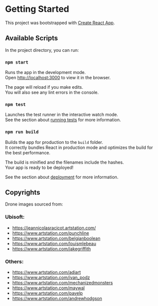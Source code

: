 # Getting Started

This project was bootstrapped with [Create React App](https://github.com/facebook/create-react-app).

## Available Scripts

In the project directory, you can run:

### `npm start`

Runs the app in the development mode.\
Open [http://localhost:3000](http://localhost:3000) to view it in the browser.

The page will reload if you make edits.\
You will also see any lint errors in the console.

### `npm test`

Launches the test runner in the interactive watch mode.\
See the section about [running tests](https://facebook.github.io/create-react-app/docs/running-tests) for more information.

### `npm run build`

Builds the app for production to the `build` folder.\
It correctly bundles React in production mode and optimizes the build for the best performance.

The build is minified and the filenames include the hashes.\
Your app is ready to be deployed!

See the section about [deployment](https://facebook.github.io/create-react-app/docs/deployment) for more information.

## Copyrights

Drone images sourced from:

### Ubisoft:

- https://jeannicolasracicot.artstation.com/
- https://www.artstation.com/punchline
- https://www.artstation.com/belgianboolean
- https://www.artstation.com/louismlebeau
- https://www.artstation.com/jakegriffith

### Others:

- https://www.artstation.com/adiart
- https://www.artstation.com/ivan_podz
- https://www.artstation.com/mechanizedmonsters
- https://www.artstation.com/maywal
- https://www.artstation.com/pavelp
- https://www.artstation.com/andrewhodgson
